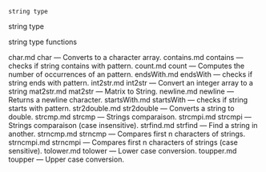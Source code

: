

	
	string type

string type

string type functions


char.md char</a> &#8212; <span class = "refentry-description">Converts to a character array.
contains.md contains</a> &#8212; <span class = "refentry-description">checks if string contains with pattern.
count.md count</a> &#8212; <span class = "refentry-description">Computes the number of occurrences of an pattern.
endsWith.md endsWith</a> &#8212; <span class = "refentry-description">checks if string ends with pattern.
int2str.md int2str</a> &#8212; <span class = "refentry-description">Convert an integer array to a string
mat2str.md mat2str</a> &#8212; <span class = "refentry-description">Matrix to String.
newline.md newline</a> &#8212; <span class = "refentry-description">Returns a newline character.
startsWith.md startsWith</a> &#8212; <span class = "refentry-description">checks if string starts with pattern.
str2double.md str2double</a> &#8212; <span class = "refentry-description">Converts a string to double.
strcmp.md strcmp</a> &#8212; <span class = "refentry-description">Strings comparaison.
strcmpi.md strcmpi</a> &#8212; <span class = "refentry-description">Strings comparaison (case insensitive).
strfind.md strfind</a> &#8212; <span class = "refentry-description">Find a string in another.
strncmp.md strncmp</a> &#8212; <span class = "refentry-description">Compares first n characters of strings.
strncmpi.md strncmpi</a> &#8212; <span class = "refentry-description">Compares first n characters of strings (case sensitive).
tolower.md tolower</a> &#8212; <span class = "refentry-description">Lower case conversion.
toupper.md toupper</a> &#8212; <span class = "refentry-description">Upper case conversion.



